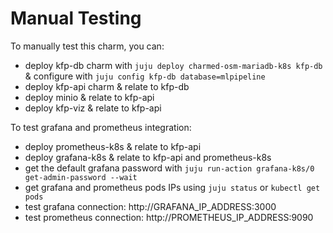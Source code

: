 # Manual Testing

To manually test this charm, you can:

* deploy kfp-db charm with `juju deploy charmed-osm-mariadb-k8s kfp-db` & configure with `juju config kfp-db database=mlpipeline`
* deploy kfp-api charm & relate to kfp-db
* deploy minio & relate to kfp-api
* deploy kfp-viz & relate to kfp-api

To test grafana and prometheus integration:
* deploy prometheus-k8s & relate to kfp-api
* deploy grafana-k8s & relate to kfp-api and prometheus-k8s 
* get the default grafana password with `juju run-action grafana-k8s/0 get-admin-password --wait`
* get grafana and prometheus pods IPs using `juju status` or `kubectl get pods`
* test grafana connection: http://GRAFANA_IP_ADDRESS:3000
* test prometheus connection: http://PROMETHEUS_IP_ADDRESS:9090

